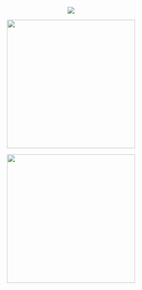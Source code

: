 <p align="center">
  <img align="center" src="https://github-readme-stats.vercel.app/api/top-langs/?username=Spilios06&layout=compact"/>
</p>

<p align="center">
  <img width="300" src="https://www.hackthebox.com/badge/image/446353"/>
</p>


<p align="center">
  <img width="300" src="https://github-readme-stats.vercel.app/api?username=anuraghazra&show_icons=true&theme=dark#gh-dark-mode-only)](https://github.com/anuraghazra/github-readme-stats#gh-dark-mode-only"/>
</p>
